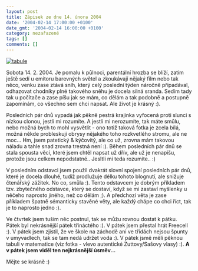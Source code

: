 ```yaml
---
layout: post
title: Zápisek ze dne 14. února 2004
date: '2004-02-14 17:00:00 +0100'
date_gmt: '2004-02-14 16:00:00 +0100'
category: nezařazené
tags: []
comments: []
---
```

<div >  <a href="%base_url%/assets/old-images/tabule.jpg"><img alt="tabule" src="%base_url%/assets/old-images/tabule.jpg"></a>  </div>
<p>Sobota 14. 2. 2004. Je pomalu k půlnoci, parentální hrozba se blíží, zatím ještě sedí u emitoru barevných  světel a zkoukávají nějaký film nebo tak něco, venku zase ztává sníh, který celý poslední týden náročně  připadával, odhazovat chodníky plné takového sněhu je docela silná sranda. Sedím tady tak u počítače a zase  píšu jak se mám, co dělám a tak podobně a postupně zapomínám, co všechno sem chci napsat. Ale život je krásný :).</p>
<p>Posledních pár dnů vypadá jak pěkně pestrá krajinka vyfocená proti slunci s nízkou clonou, jestli mi rozumíte.  A jestli mi nerozumíte, tak máte smůlu, nebo možná bych to mohl vysvětlit - ono totiž taková fotka je zcela bílá,  možná někde probleskují obrysy nějakého toho rozkvetlého stromu, ale ne moc... Hm, jsem patetický &amp; kýčovitý,  ale co už, zrovna mám takovou náladu a tahle snad zrovna trestná není :). Během posledních pár dnů se stala  spousta věcí, které jsem chtěl napsat už dřív, ale už je nenapíšu, protože jsou celkem nepodstatné..  Jesltli mi teda rozumíte.. :)</p>
<p>V posledním odstavci jsem použil dvakrát slovní spojení posledních pár dnů, které je docela dlouhé, tudíž  prodlužuje délku tohoto blognutí, ale snižuje čtenářský zážitek. No co, smůla :). Tento odstavcem je dobrým příkladem  tzv. zbytečného odstavce, který se dostaví, když se mi zastaví myšlenky u něčeho naprosto jiného, než co dělám ;).  A předchozí věta je zase příkladem špatně sémanticky stavěné věty, ale každý chápe co chci říct, tak je to  naprosto jedno :).</p>
<p>Ve čtvrtek jsem tuším něc postnul, tak se můžu rovnou dostat k pátku. Pátek byl nekrásnější pátek třináctého :).  V pátek jsem přestal hrát Freecell :).  V pátek jsem zjistil, že ve škole na záchodě ani ve třídách nejsou špunty v umyvadlech, tak se tam nedá udržet  voda :). V pátek jsmě měli pěknou tabuli v matematice (viz fotka - vlevo autentické Zuttovy/Sašovy vlasy) :).  <strong>A v pátek jsem viděl ten nejkrásnější úsměv...</strong></p>
<p>Mějte se krásně :)</p>
